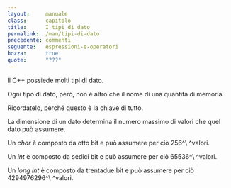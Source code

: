 ```yaml
---
layout:     manuale
class:      capitolo
title:      I tipi di dato
permalink:  /man/tipi-di-dato
precedente: commenti
seguente:   espressioni-e-operatori
bozza:      true
quote:      "???"
---
```


Il C++ possiede molti tipi di dato.

Ogni tipo di dato, però, non è altro che il nome di una quantità di
memoria.

Ricordatelo, perché questo è la chiave di tutto.

La dimensione di un dato determina il numero massimo di valori che quel
dato può assumere.

Un *char* è composto da otto bit e può assumere per ciò 256^\ ^valori.

Un *int* è composto da sedici bit e può assumere per ciò
65536^\ ^valori.

Un *long int* è composto da trentadue bit e può assumere per ciò
4294976296^\ ^valori.
